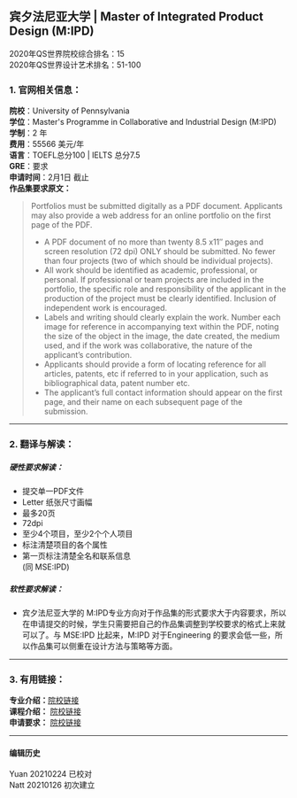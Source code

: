 ## 宾夕法尼亚大学 | Master of Integrated Product Design (M:IPD)  
2020年QS世界院校综合排名：15  
2020年QS世界设计艺术排名：51-100



### 1. 官网相关信息：

**院校**：University of Pennsylvania  
**学位**：Master's Programme in Collaborative and Industrial Design (M:IPD)  
**学制**：2 年   
**费用**：55566 美元/年  
**语言**：TOEFL总分100 | IELTS 总分7.5  
**GRE**：要求  
**申请时间**：2月1日 截止   
**作品集要求原文：**   

> Portfolios must be submitted digitally as a PDF document. Applicants may also provide a web address for an online portfolio on the first page of the PDF.
>
>- A PDF document of no more than twenty 8.5 x11″ pages and screen resolution (72 dpi) ONLY should be submitted. No fewer than four projects (two of which should be individual projects).
>- All work should be identified as academic, professional, or personal. If professional or team projects are included in the portfolio, the specific role and responsibility of the applicant in the production of the project must be clearly identified. Inclusion of independent work is encouraged.
>- Labels and writing should clearly explain the work. Number each image for reference in accompanying text within the PDF, noting the size of the object in the image, the date created, the medium used, and if the work was collaborative, the nature of the applicant’s contribution.
>- Applicants should provide a form of locating reference for all articles, patents, etc if referred to in your application, such as bibliographical data, patent number etc.
>- The applicant’s full contact information should appear on the first page, and their name on each subsequent page of the submission.



---


### 2. 翻译与解读：

##### 硬性要求解读：
- 提交单一PDF文件  
- Letter 纸张尺寸画幅
- 最多20页  
- 72dpi
- 至少4个项目，至少2个个人项目
- 标注清楚项目的各个属性  
- 第一页标注清楚全名和联系信息  
(同 MSE:IPD)




##### 软性要求解读：
- 宾夕法尼亚大学的 M:IPD专业方向对于作品集的形式要求大于内容要求，所以在申请提交的时候，学生只需要把自己的作品集调整到学校要求的格式上来就可以了。与 MSE:IPD 比起来，M:IPD 对于Engineering 的要求会低一些，所以作品集可以侧重在设计方法与策略等方面。


---


### 3. 有用链接：

**专业介绍：**[院校链接](https://ipd.me.upenn.edu/ipd-programs/m-ipd-degree/)  
**课程介绍：** [院校链接](https://ipd.me.upenn.edu/courses/)  
**申请要求：** [院校链接](https://ipd.me.upenn.edu/admissions/)



---


#### 编辑历史
Yuan 20210224 已校对  
Natt 20210126 初次建立  
